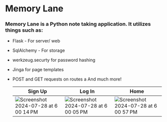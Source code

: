 # Memory Lane

### Memory Lane is a Python note taking application. It utilizes things such as:
- Flask - For server/ web
- SqlAlchemy - For storage
- werkzeug.securty for password hashing
- Jinga for page templates
- POST and GET requests on routes a
  And much more!

  | Sign Up | Log In | Home |
  | ------- | ------ | ----- |
  |![Screenshot 2024-07-28 at 6 00 14 PM](https://github.com/user-attachments/assets/2e54ce63-fe5b-41ea-81b8-5f4e657a32a7)|![Screenshot 2024-07-28 at 6 00 05 PM](https://github.com/user-attachments/assets/48cf0094-8fed-49ea-b654-aea13caab3a2)|![Screenshot 2024-07-28 at 6 00 57 PM](https://github.com/user-attachments/assets/d2715e4c-9fad-4151-b3e5-08ebd96c4e16)|
